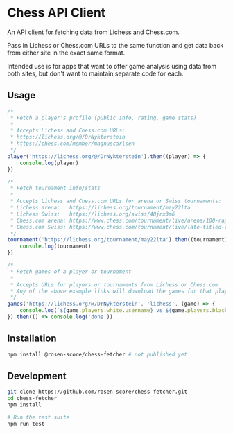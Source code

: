 # Chess API Client

An API client for fetching data from Lichess and Chess.com.

Pass in Lichess or Chess.com URLs to the same function and get data back from either site in the exact same format.

Intended use is for apps that want to offer game analysis using data from both sites, but don't want to maintain separate code for each.

## Usage

```js
/*
 * Fetch a player's profile (public info, rating, game stats)
 *
 * Accepts Lichess and Chess.com URLs:
 * https://lichess.org/@/DrNykterstein
 * https://chess.com/member/magnuscarlsen
 */
player('https://lichess.org/@/DrNykterstein').then((player) => {
    console.log(player)
})

/*
 * Fetch tournament info/stats
 *
 * Accepts Lichess and Chess.com URLs for arena or Swiss tournaments:
 * Lichess arena:   https://lichess.org/tournament/may22lta
 * Lichess Swiss:   https://lichess.org/swiss/48jrx3m6
 * Chess.com arena: https://www.chess.com/tournament/live/arena/100-rapid-1937387
 * Chess.com Swiss: https://www.chess.com/tournament/live/late-titled-tuesday-blitz-june-07-2022-3192103
 */
tournament('https://lichess.org/tournament/may22lta').then((tournament) => {
    console.log(tournament)
})

/*
 * Fetch games of a player or tournament
 *
 * Accepts URLs for players or tournaments from Lichess or Chess.com
 * Any of the above example links will download the games for that player or tournament.
 */
games('https://lichess.org/@/DrNykterstein', 'lichess', (game) => {
    console.log(`${game.players.white.username} vs ${game.players.black.username}`, game.result.label)
}).then(() => console.log('done'))
```

## Installation

```bash
npm install @rosen-score/chess-fetcher # not published yet
```

## Development

```bash
git clone https://github.com/rosen-score/chess-fetcher.git
cd chess-fetcher
npm install
```

```bash
# Run the test suite
npm run test
```
